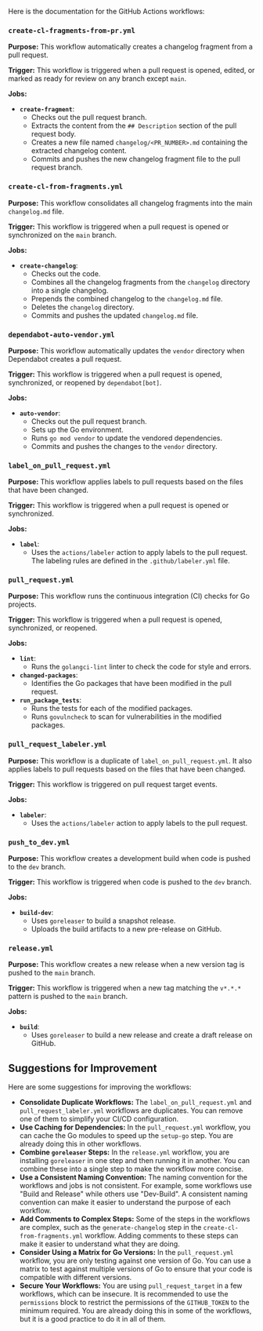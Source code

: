Here is the documentation for the GitHub Actions workflows:

### `create-cl-fragments-from-pr.yml`

**Purpose:** This workflow automatically creates a changelog fragment from a pull request.

**Trigger:** This workflow is triggered when a pull request is opened, edited, or marked as ready for review on any branch except `main`.

**Jobs:**

*   **`create-fragment`**:
    *   Checks out the pull request branch.
    *   Extracts the content from the `## Description` section of the pull request body.
    *   Creates a new file named `changelog/<PR_NUMBER>.md` containing the extracted changelog content.
    *   Commits and pushes the new changelog fragment file to the pull request branch.

### `create-cl-from-fragments.yml`

**Purpose:** This workflow consolidates all changelog fragments into the main `changelog.md` file.

**Trigger:** This workflow is triggered when a pull request is opened or synchronized on the `main` branch.

**Jobs:**

*   **`create-changelog`**:
    *   Checks out the code.
    *   Combines all the changelog fragments from the `changelog` directory into a single changelog.
    *   Prepends the combined changelog to the `changelog.md` file.
    *   Deletes the `changelog` directory.
    *   Commits and pushes the updated `changelog.md` file.

### `dependabot-auto-vendor.yml`

**Purpose:** This workflow automatically updates the `vendor` directory when Dependabot creates a pull request.

**Trigger:** This workflow is triggered when a pull request is opened, synchronized, or reopened by `dependabot[bot]`.

**Jobs:**

*   **`auto-vendor`**:
    *   Checks out the pull request branch.
    *   Sets up the Go environment.
    *   Runs `go mod vendor` to update the vendored dependencies.
    *   Commits and pushes the changes to the `vendor` directory.

### `label_on_pull_request.yml`

**Purpose:** This workflow applies labels to pull requests based on the files that have been changed.

**Trigger:** This workflow is triggered when a pull request is opened or synchronized.

**Jobs:**

*   **`label`**:
    *   Uses the `actions/labeler` action to apply labels to the pull request. The labeling rules are defined in the `.github/labeler.yml` file.

### `pull_request.yml`

**Purpose:** This workflow runs the continuous integration (CI) checks for Go projects.

**Trigger:** This workflow is triggered when a pull request is opened, synchronized, or reopened.

**Jobs:**

*   **`lint`**:
    *   Runs the `golangci-lint` linter to check the code for style and errors.
*   **`changed-packages`**:
    *   Identifies the Go packages that have been modified in the pull request.
*   **`run_package_tests`**:
    *   Runs the tests for each of the modified packages.
    *   Runs `govulncheck` to scan for vulnerabilities in the modified packages.

### `pull_request_labeler.yml`

**Purpose:** This workflow is a duplicate of `label_on_pull_request.yml`. It also applies labels to pull requests based on the files that have been changed.

**Trigger:** This workflow is triggered on pull request target events.

**Jobs:**

*   **`labeler`**:
    *   Uses the `actions/labeler` action to apply labels to the pull request.

### `push_to_dev.yml`

**Purpose:** This workflow creates a development build when code is pushed to the `dev` branch.

**Trigger:** This workflow is triggered when code is pushed to the `dev` branch.

**Jobs:**

*   **`build-dev`**:
    *   Uses `goreleaser` to build a snapshot release.
    *   Uploads the build artifacts to a new pre-release on GitHub.

### `release.yml`

**Purpose:** This workflow creates a new release when a new version tag is pushed to the `main` branch.

**Trigger:** This workflow is triggered when a new tag matching the `v*.*.*` pattern is pushed to the `main` branch.

**Jobs:**

*   **`build`**:
    *   Uses `goreleaser` to build a new release and create a draft release on GitHub.

## Suggestions for Improvement

Here are some suggestions for improving the workflows:

*   **Consolidate Duplicate Workflows:** The `label_on_pull_request.yml` and `pull_request_labeler.yml` workflows are duplicates. You can remove one of them to simplify your CI/CD configuration.
*   **Use Caching for Dependencies:** In the `pull_request.yml` workflow, you can cache the Go modules to speed up the `setup-go` step. You are already doing this in other workflows.
*   **Combine `goreleaser` Steps:** In the `release.yml` workflow, you are installing `goreleaser` in one step and then running it in another. You can combine these into a single step to make the workflow more concise.
*   **Use a Consistent Naming Convention:** The naming convention for the workflows and jobs is not consistent. For example, some workflows use "Build and Release" while others use "Dev-Build". A consistent naming convention can make it easier to understand the purpose of each workflow.
*   **Add Comments to Complex Steps:** Some of the steps in the workflows are complex, such as the `generate-changelog` step in the `create-cl-from-fragments.yml` workflow. Adding comments to these steps can make it easier to understand what they are doing.
*   **Consider Using a Matrix for Go Versions:** In the `pull_request.yml` workflow, you are only testing against one version of Go. You can use a matrix to test against multiple versions of Go to ensure that your code is compatible with different versions.
*   **Secure Your Workflows:** You are using `pull_request_target` in a few workflows, which can be insecure. It is recommended to use the `permissions` block to restrict the permissions of the `GITHUB_TOKEN` to the minimum required. You are already doing this in some of the workflows, but it is a good practice to do it in all of them.